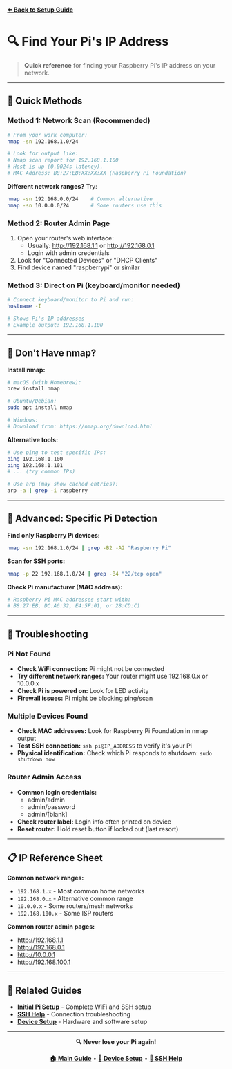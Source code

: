 **[⬅️ Back to Setup Guide](../README.md)**

# 🔍 Find Your Pi's IP Address

> **Quick reference** for finding your Raspberry Pi's IP address on your network.

---

## 🚀 **Quick Methods**

### **Method 1: Network Scan (Recommended)**
```bash
# From your work computer:
nmap -sn 192.168.1.0/24

# Look for output like:
# Nmap scan report for 192.168.1.100
# Host is up (0.0024s latency).
# MAC Address: B8:27:EB:XX:XX:XX (Raspberry Pi Foundation)
```

**Different network ranges?** Try:
```bash
nmap -sn 192.168.0.0/24    # Common alternative
nmap -sn 10.0.0.0/24       # Some routers use this
```

### **Method 2: Router Admin Page**
1. Open your router's web interface:
   - Usually: http://192.168.1.1 or http://192.168.0.1
   - Login with admin credentials
2. Look for "Connected Devices" or "DHCP Clients"
3. Find device named "raspberrypi" or similar

### **Method 3: Direct on Pi (keyboard/monitor needed)**
```bash
# Connect keyboard/monitor to Pi and run:
hostname -I

# Shows Pi's IP addresses
# Example output: 192.168.1.100
```

---

## 📱 **Don't Have nmap?**

**Install nmap:**
```bash
# macOS (with Homebrew):
brew install nmap

# Ubuntu/Debian:
sudo apt install nmap

# Windows:
# Download from: https://nmap.org/download.html
```

**Alternative tools:**
```bash
# Use ping to test specific IPs:
ping 192.168.1.100
ping 192.168.1.101
# ... (try common IPs)

# Use arp (may show cached entries):
arp -a | grep -i raspberry
```

---

## 🔧 **Advanced: Specific Pi Detection**

**Find only Raspberry Pi devices:**
```bash
nmap -sn 192.168.1.0/24 | grep -B2 -A2 "Raspberry Pi"
```

**Scan for SSH ports:**
```bash
nmap -p 22 192.168.1.0/24 | grep -B4 "22/tcp open"
```

**Check Pi manufacturer (MAC address):**
```bash
# Raspberry Pi MAC addresses start with:
# B8:27:EB, DC:A6:32, E4:5F:01, or 28:CD:C1
```

---

## 🚨 **Troubleshooting**

### **Pi Not Found**
- **Check WiFi connection:** Pi might not be connected
- **Try different network ranges:** Your router might use 192.168.0.x or 10.0.0.x
- **Check Pi is powered on:** Look for LED activity
- **Firewall issues:** Pi might be blocking ping/scan

### **Multiple Devices Found**
- **Check MAC addresses:** Look for Raspberry Pi Foundation in nmap output
- **Test SSH connection:** `ssh pi@IP_ADDRESS` to verify it's your Pi
- **Physical identification:** Check which Pi responds to shutdown: `sudo shutdown now`

### **Router Admin Access**
- **Common login credentials:**
  - admin/admin
  - admin/password
  - admin/[blank]
- **Check router label:** Login info often printed on device
- **Reset router:** Hold reset button if locked out (last resort)

---

## 📋 **IP Reference Sheet**

**Common network ranges:**
- `192.168.1.x` - Most common home networks
- `192.168.0.x` - Alternative common range  
- `10.0.0.x` - Some routers/mesh networks
- `192.168.100.x` - Some ISP routers

**Common router admin pages:**
- http://192.168.1.1
- http://192.168.0.1
- http://10.0.0.1
- http://192.168.100.1

---

## 🔗 **Related Guides**

- **[Initial Pi Setup](initial-setup.md)** - Complete WiFi and SSH setup
- **[SSH Help](troubleshooting/ssh-help.md)** - Connection troubleshooting
- **[Device Setup](README.md)** - Hardware and software setup

---

<div align="center">

**🔍 Never lose your Pi again!**

**[🏠 Main Guide](../README.md)** • **[🔌 Device Setup](README.md)** • **[🔐 SSH Help](troubleshooting/ssh-help.md)**

</div>
